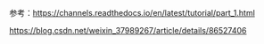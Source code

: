 参考：https://channels.readthedocs.io/en/latest/tutorial/part_1.html

https://blog.csdn.net/weixin_37989267/article/details/86527406

